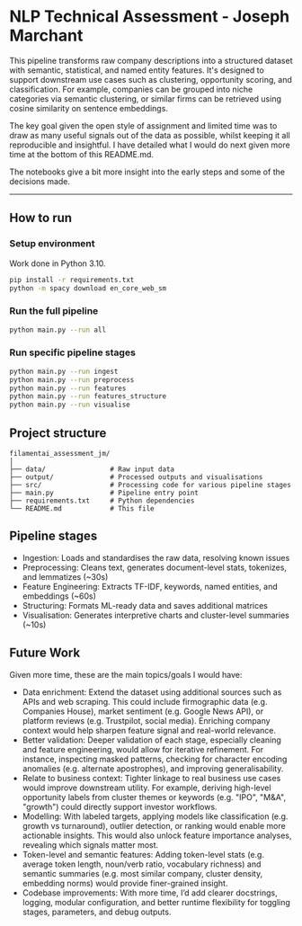 # NLP Technical Assessment - Joseph Marchant

This pipeline transforms raw company descriptions into a structured dataset with semantic, statistical, and named entity features. It's designed to support downstream use cases such as clustering, opportunity scoring, and classification. For example, companies can be grouped into niche categories via semantic clustering, or similar firms can be retrieved using cosine similarity on sentence embeddings.

The key goal given the open style of assignment and limited time was to draw as many useful signals out of the data as possible, whilst keeping it all reproducible and insightful. I have detailed what I would do next given more time at the bottom of this README.md.

The notebooks give a bit more insight into the early steps and some of the decisions made.

---

## How to run

### Setup environment

Work done in Python 3.10.

```bash
pip install -r requirements.txt
python -m spacy download en_core_web_sm
```

### Run the full pipeline

```bash
python main.py --run all
```

### Run specific pipeline stages

```bash
python main.py --run ingest
python main.py --run preprocess
python main.py --run features
python main.py --run features_structure
python main.py --run visualise
```

## Project structure

```text
filamentai_assessment_jm/
│
├── data/                # Raw input data
├── output/              # Processed outputs and visualisations
├── src/                 # Processing code for various pipeline stages
├── main.py              # Pipeline entry point
├── requirements.txt     # Python dependencies
└── README.md            # This file
```

## Pipeline stages

- Ingestion: Loads and standardises the raw data, resolving known issues
- Preprocessing: Cleans text, generates document-level stats, tokenizes, and lemmatizes (~30s)
- Feature Engineering: Extracts TF-IDF, keywords, named entities, and embeddings (~60s)
- Structuring: Formats ML-ready data and saves additional matrices
- Visualisation: Generates interpretive charts and cluster-level summaries (~10s)

## Future Work

Given more time, these are the main topics/goals I would have:
- Data enrichment: Extend the dataset using additional sources such as APIs and web scraping. This could include firmographic data (e.g. Companies House), market sentiment (e.g. Google News API), or platform reviews (e.g. Trustpilot, social media). Enriching company context would help sharpen feature signal and real-world relevance.
- Better validation: Deeper validation of each stage, especially cleaning and feature engineering, would allow for iterative refinement. For instance, inspecting masked patterns, checking for character encoding anomalies (e.g. alternate apostrophes), and improving generalisability.
- Relate to business context: Tighter linkage to real business use cases would improve downstream utility. For example, deriving high-level opportunity labels from cluster themes or keywords (e.g. "IPO", "M&A", "growth") could directly support investor workflows.
- Modelling: With labeled targets, applying models like classification (e.g. growth vs turnaround), outlier detection, or ranking would enable more actionable insights. This would also unlock feature importance analyses, revealing which signals matter most.
- Token-level and semantic features: Adding token-level stats (e.g. average token length, noun/verb ratio, vocabulary richness) and semantic summaries (e.g. most similar company, cluster density, embedding norms) would provide finer-grained insight.
- Codebase improvements: With more time, I’d add clearer docstrings, logging, modular configuration, and better runtime flexibility for toggling stages, parameters, and debug outputs.

